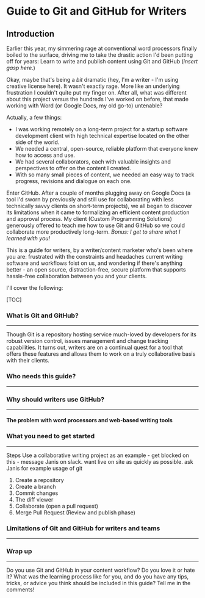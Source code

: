 # Guide to Git and GitHub for Writers



## Introduction

Earlier this year, my simmering rage at conventional word processors finally boiled to the surface, driving me to take the drastic action I'd been putting off for years: Learn to write and publish content using Git and GitHub (*insert gasp here*.) 

Okay, maybe that's being a *bit* dramatic (hey, I'm a writer - I'm using creative license here). It wasn't exactly rage. More like an underlying frustration I couldn't quite put my finger on. After all, what was different about this project versus the hundreds I've worked on before, that made working with Word (or Google Docs, my old go-to) untenable? 

Actually, a few things:

- I was working remotely on a long-term project for a startup software development client with high technical expertise located on the other side of the world. 
- We needed a central, open-source, reliable platform that everyone knew how to access and use.
- We had several collaborators, each with valuable insights and perspectives to offer on the content I created. 
- With so many small pieces of content, we needed an easy way to track progress, revisions and dialogue on each one. 

Enter GitHub. After a couple of months plugging away on Google Docs (a tool I'd sworn by previously and still use for collaborating with less technically savvy clients on short-term projects), we all began to discover its limitations when it came to formalizing an efficient content production and approval process. My client (Custom Programming Solutions) generously offered to teach me how to use Git and GitHub so we could collaborate more productively long-term. *Bonus: I get to share what I learned with you!* 

 This is a guide for writers, by a writer/content marketer who's been where you are: frustrated with the constraints and headaches current writing software and workflows foist on us, and wondering if there's anything better - an open source, distraction-free, secure platform that supports hassle-free collaboration between you and your clients. 

I'll cover the following: 

[TOC]

### What is Git and GitHub?

---

Though Git is a repository hosting service much-loved by developers for its robust version control, issues management and change tracking capabilities. It turns out, writers are on a continual quest for a tool that offers these features and allows them to work on a truly collaborative basis with their clients.



### Who needs this guide?

------





### Why should writers use GitHub?

---



#### The problem with word processors and web-based writing tools 





### What you need to get started

---



Steps
 Use a collaborative writing project as an example - get blocked on this - message Janis on slack. want live on site as quickly as possible. ask Janis for example usage of git 

1. Create a repository 
2. Create a branch
3. Commit changes
4. The diff viewer
5. Collaborate (open a pull request)
6. Merge Pull Request (Review and publish phase)



### Limitations of Git and GitHub for writers and teams

---





### Wrap up

---



Do you use Git and GitHub in your content workflow? Do you love it or hate it? What was the learning process like for you, and do you have any tips, tricks, or advice you think should be included in this guide? Tell me in the comments! 